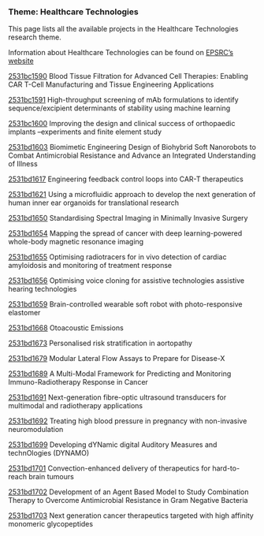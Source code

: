 ### Theme: Healthcare Technologies

This page lists all the available projects in the Healthcare Technologies research theme.

Information about Healthcare Technologies can be found on [EPSRC’s website](https://www.ukri.org/what-we-offer/browse-our-areas-of-investment-and-support/healthcare-technologies-theme/)

[2531bc1590](../projects/2531bc1590.md) Blood Tissue Filtration for Advanced Cell Therapies: Enabling CAR T-Cell Manufacturing and Tissue Engineering Applications

[2531bc1591](../projects/2531bc1591.md) High-throughput screening of mAb formulations to identify sequence/excipient determinants of stability using machine learning

[2531bc1600](../projects/2531bc1600.md) Improving the design and clinical success of orthopaedic implants –experiments and finite element study

[2531bd1603](../projects/2531bd1603.md) Biomimetic Engineering Design of Biohybrid Soft Nanorobots to Combat Antimicrobial Resistance and Advance an Integrated Understanding of Illness

[2531bd1617](../projects/2531bd1617.md) Engineering feedback control loops into CAR-T therapeutics

[2531bd1621](../projects/2531bd1621.md) Using a microfluidic approach to develop the next generation of human inner ear organoids for translational research

[2531bd1650](../projects/2531bd1650.md) Standardising Spectral Imaging in Minimally Invasive Surgery

[2531bd1654](../projects/2531bd1654.md) Mapping the spread of cancer with deep learning-powered whole-body magnetic resonance imaging

[2531bd1655](../projects/2531bd1655.md) Optimising radiotracers for in vivo detection of cardiac amyloidosis and monitoring of treatment response

[2531bd1656](../projects/2531bd1656.md) Optimising voice cloning for assistive technologies assistive hearing technologies

[2531bd1659](../projects/2531bd1659.md) Brain-controlled wearable soft robot with photo-responsive elastomer

[2531bd1668](../projects/2531bd1668.md) Otoacoustic Emissions

[2531bd1673](../projects/2531bd1673.md) Personalised risk stratification in aortopathy

[2531bd1679](../projects/2531bd1679.md) Modular Lateral Flow Assays to Prepare for Disease-X

[2531bd1689](../projects/2531bd1689.md) A Multi-Modal Framework for Predicting and Monitoring Immuno-Radiotherapy Response in Cancer

[2531bd1691](../projects/2531bd1691.md) Next-generation fibre-optic ultrasound transducers for multimodal and radiotherapy applications

[2531bd1692](../projects/2531bd1692.md) Treating high blood pressure in pregnancy with non-invasive neuromodulation

[2531bd1699](../projects/2531bd1699.md) Developing dYNamic digital Auditory Measures and technOlogies (DYNAMO)

[2531bd1701](../projects/2531bd1701.md) Convection-enhanced delivery of therapeutics for hard-to-reach brain tumours

[2531bd1702](../projects/2531bd1702.md) Development of an Agent Based Model to Study Combination Therapy to Overcome Antimicrobial Resistance in Gram Negative Bacteria

[2531bd1703](../projects/2531bd1703.md) Next generation cancer therapeutics targeted with high affinity monomeric glycopeptides

